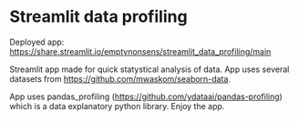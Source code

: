 # Streamlit data profiling

Deployed app: https://share.streamlit.io/emptynonsens/streamlit_data_profiling/main

Streamlit app made for quick statystical analysis of data. 
App uses several datasets from https://github.com/mwaskom/seaborn-data. 

App uses pandas_profiling (https://github.com/ydataai/pandas-profiling) which is a data explanatory python library. 
Enjoy the app. 

